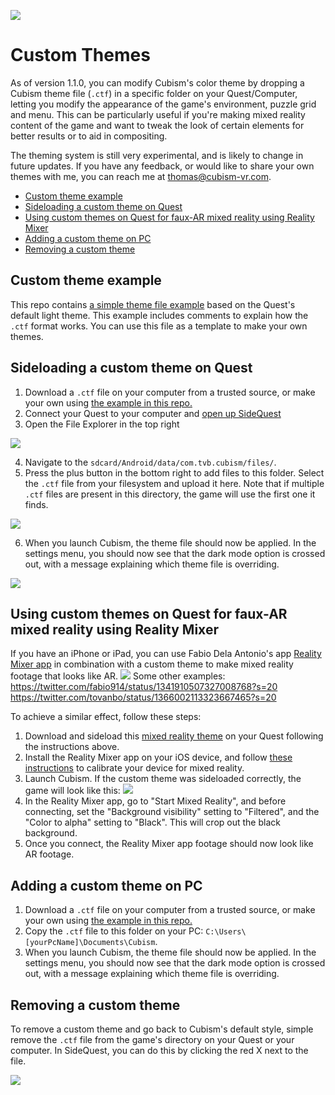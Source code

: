 ![](https://raw.githubusercontent.com/cubismvr/Mods/main/Images/Logo.png)

# Custom Themes

As of version 1.1.0, you can modify Cubism's color theme by dropping a Cubism theme file (`.ctf`) in a specific folder on your Quest/Computer, letting you modify the appearance of the game's environment, puzzle grid and menu.
This can be particularly useful if you're making mixed reality content of the game and want to tweak the look of certain elements for better results or to aid in compositing.

The theming system is still very experimental, and is likely to change in future updates. If you have any feedback, or would like to share your own themes with me, you can reach me at thomas@cubism-vr.com.

- [Custom theme example](#Custom-theme-example)
- [Sideloading a custom theme on Quest](#Sideloading-a-custom-theme-on-Quest)
- [Using custom themes on Quest for faux-AR mixed reality using Reality Mixer](#Using-custom-themes-on-Quest-for-faux-AR-mixed-reality-using-Reality-Mixer)
- [Adding a custom theme on PC](#Adding-a-custom-theme-on-PC)
- [Removing a custom theme](#Removing-a-custom-theme)

## Custom theme example
This repo contains [a simple theme file example](https://github.com/cubismvr/Mods/blob/main/CustomTheme/ExampleLight.ctf) based on the Quest's default light theme. This example includes comments to explain how the `.ctf` format works. You can use this file as a template to make your own themes.

## Sideloading a custom theme on Quest
1. Download a `.ctf` file on your computer from a trusted source, or make your own using [the example in this repo.](https://github.com/cubismvr/Mods/blob/main/CustomTheme/ExampleLight.ctf)
2. Connect your Quest to your computer and [open up SideQuest](https://sidequestvr.com/)
3. Open the File Explorer in the top right

![](https://github.com/cubismvr/mods/blob/main/Images/SideQuest1.png)

4. Navigate to the `sdcard/Android/data/com.tvb.cubism/files/`.
5. Press the plus button in the bottom right to add files to this folder. Select the `.ctf` file from your filesystem and upload it here. Note that if multiple `.ctf` files are present in this directory, the game will use the first one it finds.

![](https://github.com/cubismvr/mods/blob/main/Images/SideQuest3.png)

6. When you launch Cubism, the theme file should now be applied. In the settings menu, you should now see that the dark mode option is crossed out, with a message explaining which theme file is overriding.

![](https://github.com/cubismvr/mods/blob/main/Images/CtfMenu.jpg)


## Using custom themes on Quest for faux-AR mixed reality using Reality Mixer
If you have an iPhone or iPad, you can use Fabio Dela Antonio's app [Reality Mixer app](https://apps.apple.com/us/app/reality-mixer/id1539307552) in combination with a custom theme to make mixed reality footage that looks like AR.
![](https://raw.githubusercontent.com/cubismvr/Mods/main/Images/MR.png)
Some other examples:
https://twitter.com/fabio914/status/1341910507327008768?s=20
https://twitter.com/tovanbo/status/1366002113323667465?s=20

To achieve a similar effect, follow these steps:

1. Download and sideload this [mixed reality theme](https://github.com/cubismvr/Mods/blob/main/CustomTheme/MixedRealityTheme.ctf) on your Quest following the instructions above.
2. Install the Reality Mixer app on your iOS device, and follow [these instructions](https://github.com/fabio914/RealityMixer/blob/main/Instructions.md) to calibrate your device for mixed reality.
3. Launch Cubism. If the custom theme was sideloaded correctly, the game will look like this:
![](https://raw.githubusercontent.com/cubismvr/Mods/main/Images/ARTheme.jpg)
4. In the Reality Mixer app, go to "Start Mixed Reality", and before connecting, set the "Background visibility" setting to "Filtered", and the "Color to alpha" setting to "Black". This will crop out the black background.
5. Once you connect, the Reality Mixer app footage should now look like AR footage.

## Adding a custom theme on PC
1. Download a `.ctf` file on your computer from a trusted source, or make your own using [the example in this repo.](https://github.com/cubismvr/Mods/blob/main/CustomColorTheme/ExampleLight.ctf)
2. Copy the `.ctf` file to this folder on your PC: `C:\Users\[yourPcName]\Documents\Cubism`.
3. When you launch Cubism, the theme file should now be applied. In the settings menu, you should now see that the dark mode option is crossed out, with a message explaining which theme file is overriding.

## Removing a custom theme
To remove a custom theme and go back to Cubism's default style, simple remove the `.ctf` file from the game's directory on your Quest or your computer.
In SideQuest, you can do this by clicking the red X next to the file.

![](https://github.com/cubismvr/mods/blob/main/Images/SideQuest4.png)
